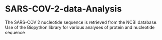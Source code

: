 # SARS-COV-2-data-Analysis

The SARS-COV 2 nucleotide sequence is retrieved from the NCBI database. Use of the Biopython library for various analyses of protein and nucleotide sequence
